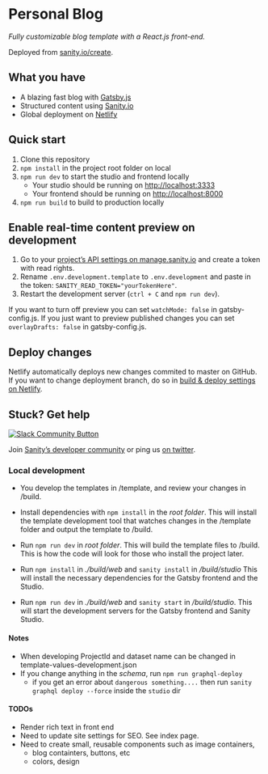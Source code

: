 # Personal Blog

_Fully customizable blog template with a React.js front-end._

Deployed from [sanity.io/create](https://www.sanity.io/create/?template=sanity-io%2Fsanity-template-gatsby-blog).

## What you have

- A blazing fast blog with [Gatsby.js](https://gatsbyjs.org)
- Structured content using [Sanity.io](https://www.sanity.io)
- Global deployment on [Netlify](https://netlify.com)

## Quick start

1. Clone this repository
2. `npm install` in the project root folder on local
3. `npm run dev` to start the studio and frontend locally
   - Your studio should be running on [http://localhost:3333](http://localhost:3333)
   - Your frontend should be running on [http://localhost:8000](http://localhost:8000)
4. `npm run build` to build to production locally

## Enable real-time content preview on development

1. Go to your [project’s API settings on manage.sanity.io](https://manage.sanity.io/projects/0477rq5d/settings/api) and create a token with read rights.
2. Rename `.env.development.template` to `.env.development` and paste in the token: `SANITY_READ_TOKEN="yourTokenHere"`.
3. Restart the development server (`ctrl + C` and `npm run dev`).

If you want to turn off preview you can set `watchMode: false` in gatsby-config.js. If you just want to preview published changes you can set `overlayDrafts: false` in gatsby-config.js.

## Deploy changes

Netlify automatically deploys new changes commited to master on GitHub. If you want to change deployment branch, do so in [build & deploy settings on Netlify](https://www.netlify.com/docs/continuous-deployment/#branches-deploys).

## Stuck? Get help

[![Slack Community Button](https://slack.sanity.io/badge.svg)](https://slack.sanity.io/)

Join [Sanity’s developer community](https://slack.sanity.io) or ping us [on twitter](https://twitter.com/sanity_io).

### Local development

- You develop the templates in /template, and review your changes in /build.

- Install dependencies with `npm install` in the _root folder_. This will install the template development tool that watches changes in the /template folder and output the template to /build.

- Run `npm run dev` in _root folder_. This will build the template files to /build. This is how the code will look for those who install the project later.

- Run `npm install` in _./build/web_ and `sanity install` in _/build/studio_ This will install the necessary dependencies for the Gatsby frontend and the Studio.

- Run `npm run dev` in _./build/web_ and `sanity start` in _/build/studio_. This will start the development servers for the Gatsby frontend and Sanity Studio.

#### Notes

- When developing ProjectId and dataset name can be changed in template-values-development.json
- If you change anything in the _schema_, run `npm run graphql-deploy`
  - if you get an error about `dangerous something....` then run `sanity graphql deploy --force` inside the `studio` dir

#### TODOs

- Render rich text in front end
- Need to update site settings for SEO. See index page.
- Need to create small, reusable components such as image containers,
  - blog containters, buttons, etc
  - colors, design
